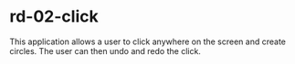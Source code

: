 # rd-02-click

This application allows a user to click anywhere on the screen and create circles. The user can then undo and redo the click.
